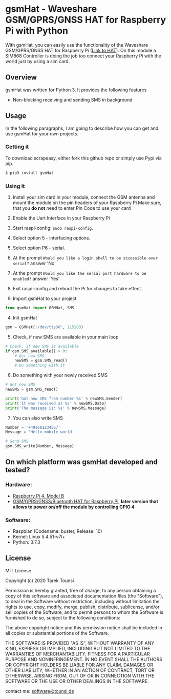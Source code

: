 # gsmHat - Waveshare GSM/GPRS/GNSS HAT for Raspberry Pi with Python

With gsmHat, you can easily use the functionality of the Waveshare GSM/GPRS/GNSS HAT for Raspberry Pi ([Link to HAT](https://www.waveshare.com/gsm-gprs-gnss-hat.htm)). On this module a SIM868 Controller is doing the job too connect your Raspberry Pi with the world just by using a sim card.

## Overview
gsmHat was written for Python 3. It provides the following features

  - Non-blocking receiving and sending SMS in background

## Usage

In the following paragraphs, I am going to describe how you can get and use gsmHat for your own projects.

###  Getting it

To download scrapeasy, either fork this github repo or simply use Pypi via pip.
```sh
$ pip3 install gsmHat
```

### Using it

1. Install your sim card in your module, connect the GSM antenna and mount the module on the pin headers of your Raspberry Pi
   Make sure, that you **do not** need to enter Pin Code to use your card

2. Enable the Uart Interface in your Raspberry Pi

  1. Start raspi-config: `sudo raspi-config`.
  2. Select option 5 - interfacing options.
  3. Select option P6 - serial.
  4. At the prompt `Would you like a login shell to be accessible over serial?` answer 'No'
  5. At the prompt `Would you like the serial port hardware to be enabled?` answer 'Yes'
  6. Exit raspi-config and reboot the Pi for changes to take effect.

3. Import gsmHat to your project

```Python
from gsmHat import GSMHat, SMS
```

4. Init gsmHat

```Python
gsm = GSMHat('/dev/ttyS0', 115200)
```

5. Check, if new SMS are available in your main loop

```Python
# Check, if new SMS is available
if gsm.SMS_available() > 0:
    # Get new SMS
    newSMS = gsm.SMS_read()
    # Do something with it
```

6. Do something with your newly received SMS

```Python
# Get new SMS
newSMS = gsm.SMS_read()

print('Got new SMS from number %s' % newSMS.Sender)
print('It was received at %s' % newSMS.Date)
print('The message is: %s' % newSMS.Message)
```

7. You can also write SMS

```Python
Number = '+491601234567'
Message = 'Hello mobile world'

# Send SMS
gsm.SMS_write(Number, Message)
```
## On which platform was gsmHat developed and tested?

### Hardware:
* [Raspberry Pi 4, Model B](https://www.raspberrypi.org/products/raspberry-pi-4-model-b/)
* [GSM/GPRS/GNSS/Bluetooth HAT for Raspberry Pi](https://www.waveshare.com/gsm-gprs-gnss-hat.htm), **later version that allows to power on/off the module by controlling GPIO 4**

### Software:
* Raspbian (Codename: buster, Release: 10)
* Kernel: Linux 5.4.51-v7l+
* Python: 3.7.3


License
----

MIT License

Copyright (c) 2020 Tarek Tounsi

Permission is hereby granted, free of charge, to any person obtaining a copy
of this software and associated documentation files (the "Software"), to deal
in the Software without restriction, including without limitation the rights
to use, copy, modify, merge, publish, distribute, sublicense, and/or sell
copies of the Software, and to permit persons to whom the Software is
furnished to do so, subject to the following conditions:

The above copyright notice and this permission notice shall be included in all
copies or substantial portions of the Software.

THE SOFTWARE IS PROVIDED "AS IS", WITHOUT WARRANTY OF ANY KIND, EXPRESS OR
IMPLIED, INCLUDING BUT NOT LIMITED TO THE WARRANTIES OF MERCHANTABILITY,
FITNESS FOR A PARTICULAR PURPOSE AND NONINFRINGEMENT. IN NO EVENT SHALL THE
AUTHORS OR COPYRIGHT HOLDERS BE LIABLE FOR ANY CLAIM, DAMAGES OR OTHER
LIABILITY, WHETHER IN AN ACTION OF CONTRACT, TORT OR OTHERWISE, ARISING FROM,
OUT OF OR IN CONNECTION WITH THE SOFTWARE OR THE USE OR OTHER DEALINGS IN THE
SOFTWARE.


contact me: <software@tounsi.de>
